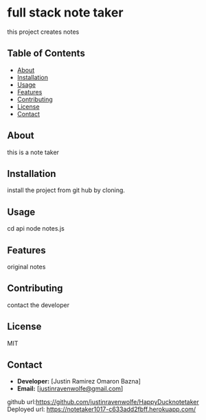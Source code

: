 # full stack note taker

this project creates notes
## Table of Contents
- [About](#about)
- [Installation](#installation)
- [Usage](#usage)
- [Features](#features)
- [Contributing](#contributing)
- [License](#license)
- [Contact](#contact)
## About
this is a note taker
## Installation
install the project from git hub by cloning.
## Usage
cd api node notes.js
## Features
original notes
## Contributing
contact the developer
## License
MIT
## Contact
- **Developer:** [Justin Ramirez Omaron Bazna]
- **Email:** [justinravenwolfe@gmail.com]

github url:https://github.com/justinravenwolfe/HappyDucknotetaker
Deployed url: https://notetaker1017-c633add2fbff.herokuapp.com/
